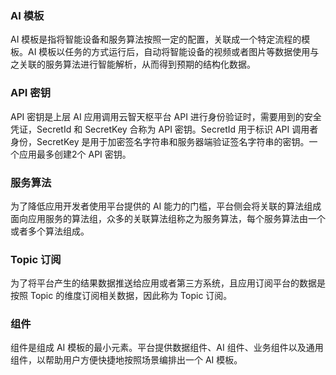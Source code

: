 ### AI 模板
 AI 模板是指将智能设备和服务算法按照一定的配置，关联成一个特定流程的模板。AI 模板以任务的方式运行后，自动将智能设备的视频或者图片等数据使用与之关联的服务算法进行智能解析，从而得到预期的结构化数据。


### API 密钥
API 密钥是上层 AI 应用调用云智天枢平台 API 进行身份验证时，需要用到的安全凭证，SecretId 和 SecretKey 合称为 API 密钥。SecretId 用于标识 API 调用者身份，SecretKey 是用于加密签名字符串和服务器端验证签名字符串的密钥。一个应用最多创建2个 API 密钥。


### 服务算法
为了降低应用开发者使用平台提供的 AI 能力的门槛，平台侧会将关联的算法组成面向应用服务的算法组，众多的关联算法组称之为服务算法，每个服务算法由一个或者多个算法组成。


### Topic 订阅
为了将平台产生的结果数据推送给应用或者第三方系统，且应用订阅平台的数据是按照 Topic 的维度订阅相关数据，因此称为 Topic 订阅。


### 组件
组件是组成 AI 模板的最小元素。平台提供数据组件、AI 组件、业务组件以及通用组件，以帮助用户方便快捷地按照场景编排出一个 AI 模板。
